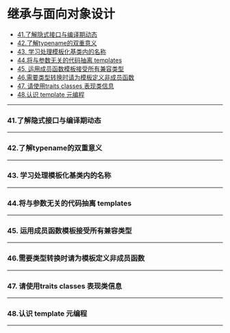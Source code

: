 # 继承与面向对象设计

<!-- GFM-TOC -->

* [41.了解隐式接口与编译期动态](#41了解隐式接口与编译期动态)
* [42.了解typename的双重意义](#42了解typename的双重意义)
* [43. 学习处理模板化基类内的名称](#43-学习处理模板化基类内的名称)
* [44.将与参数无关的代码抽离 templates](#44将与参数无关的代码抽离-templates)
* [45. 运用成员函数模板接受所有兼容类型](#45-运用成员函数模板接受所有兼容类型)
* [46.需要类型转换时请为模板定义非成员函数](#46需要类型转换时请为模板定义非成员函数)
* [47. 请使用traits classes 表现类信息](#47-请使用traits-classes-表现类信息)
* [48.认识 template 元编程](#48认识-template-元编程)

<!-- GFM-TOC -->

---

### 41.了解隐式接口与编译期动态



---

### 42.了解typename的双重意义



---

### 43. 学习处理模板化基类内的名称



---

### 44.将与参数无关的代码抽离 templates



---

### 45. 运用成员函数模板接受所有兼容类型



---

### 46.需要类型转换时请为模板定义非成员函数



---

### 47. 请使用traits classes 表现类信息



---

### 48.认识 template 元编程



---

